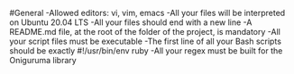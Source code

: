 #General
-Allowed editors: vi, vim, emacs
-All your files will be interpreted on Ubuntu 20.04 LTS
-All your files should end with a new line
-A README.md file, at the root of the folder of the project, is mandatory
-All your script files must be executable
-The first line of all your Bash scripts should be exactly #!/usr/bin/env ruby
-All your regex must be built for the Oniguruma library